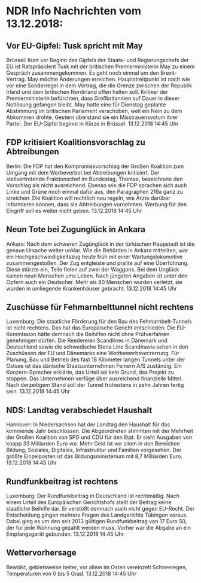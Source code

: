 # NDR Info Nachrichten vom 13.12.2018:


## Vor EU-Gipfel: Tusk spricht mit May
Brüssel: Kurz vor Beginn des Gipfels der Staats- und Regierungschefs der EU ist Ratspräsident Tusk mit der britischen Premierministerin May zu einem Gespräch zusammengekommen. Es geht noch einmal um den Brexit-Vertrag. May möchte Änderungen erreichen. Hauptstreitpunkt ist nach wie vor eine Sonderregel in dem Vertrag, die die Grenze zwischen der Republik Irland und dem britischen Nordirland offen halten soll. Kritiker der Premierministerin befürchten, dass Großbritannien auf Dauer in dieser Notlösung gefangen bleibt. May hatte eine für Dienstag geplante Abstimmung im britischen Parlament verschoben, weil ein Nein zu dem Abkommen drohte. Gestern überstand sie ein Misstrauensvotum ihrer Partei. Der EU-Gipfel beginnt in Kürze in Brüssel. 13.12.2018 14:45 Uhr 

## FDP kritisiert Koalitionsvorschlag zu Abtreibungen
Berlin: Die FDP hat den Kompromissvorschlag der Großen Koalition zum Umgang mit dem Werbeverbot bei Abtreibungen kritisiert. Der stellvertretende Fraktionschef im Bundestag, Thomae, bezeichnete den Vorschlag als nicht ausreichend. Ebenso wie die FDP sprachen sich auch Linke und Grüne noch einmal dafür aus, den Paragraphen 219a ganz zu streichen. Die Koalition will rechtlich neu regeln, wie Ärzte darüber informieren können, dass sie Abtreibungen vornehmen. Werbung für den Eingriff soll es weiter nicht geben. 13.12.2018 14:45 Uhr 

## Neun Tote bei Zugunglück in Ankara
Ankara: Nach dem schweren Zugünglück in der türkischen Haupstadt ist die genaue Ursache weiter unklar. Wie die Behörden in Ankara mitteilten, war ein Hochgeschwindigkeitszug heute früh mit einer Wartungslokomotive zusammengestoßen. Der Zug entgleiste und prallte auf eine Überführung. Diese stürzte ein, Teile fielen auf zwei der Waggons. Bei dem Unglück kamen neun Menschen ums Leben. Nach jüngsten Angaben ist unter den Opfern auch ein Deutscher. Mehr als 80 Menschen wurden verletzt, sie wurden in umliegende Krankenhäuser gebracht. 13.12.2018 14:45 Uhr 

## Zuschüsse für Fehmarnbelttunnel nicht rechtens
Luxemburg: Die staatliche Förderung für den Bau des Fehmarnbelt-Tunnels ist nicht rechtens. Das hat das Europäische Gericht entschieden. Die EU-Kommission hätte demnach die Beihilfen nicht ohne Prüfverfahren genehmigen dürfen. Die Reedereien Scandlines in Dänemark und Deutschland sowie die schwedische Stena Line Scandinavia sehen in den Zuschüssen der EU und Dänemarks eine Wettbewerbsverzerrung. Für Planung, Bau und Betrieb des fast 18 Kilometer langen Tunnels unter der Ostsee ist das dänische Staatsunternehmen Femern A/S zuständig. Ein Konzern-Sprecher erklärte, das Urteil sei kein Grund, das Projekt zu stoppen. Das Unternehmen verfüge über ausreichend finanzielle Mittel. Nach derzeitigem Stand soll der Tunnel frühestens in zehn Jahren fertig sein. 13.12.2018 14:45 Uhr 

## NDS: Landtag verabschiedet Haushalt
Hannover: In Niedersachsen hat der Landtag den Haushalt für das kommende Jahr beschlossen. Die Abgeordneten stimmten mit der Mehrheit der Großen Koalition von SPD und CDU für den Etat. Er sieht Ausgaben von knapp 33 Milliarden Euro vor. Mehr Geld ist vor allem in den Bereichen Bildung, Soziales, Digitales, Infrastruktur und Familien vorgesehen. Der größte Einzelposten ist das Bildungsministerium mit 8,7 Milliarden Euro. 13.12.2018 14:45 Uhr 

## Rundfunkbeitrag ist rechtens
Luxemburg: Der Rundfunkbeitrag in Deutschland ist rechtmäßig. Nach einem Urteil des Europäischen Gerichtshofs stellt der Beitrag keine staatliche Beihilfe dar. Er verstößt demnach auch nicht gegen EU-Recht. Der Entscheidung gingen mehrere Fragen des Landgerichts Tübingen voraus. Dabei ging es um den seit 2013 gültigen Rundfunkbeitrag von 17 Euro 50, der für jede Wohnung gezahlt werden muss. Vorher war die Abgabe an ein Empfangsgerät gebunden. 13.12.2018 14:45 Uhr 

## Wettervorhersage
Bewölkt, gebietsweise heiter, vor allem im Osten vereinzelt Schneeregen, Temperaturen von 0 bis 5 Grad. 13.12.2018 14:45 Uhr 
